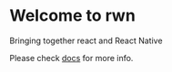 # Welcome to rwn 

Bringing together react and React Native

Please check [docs](docs) for more info.